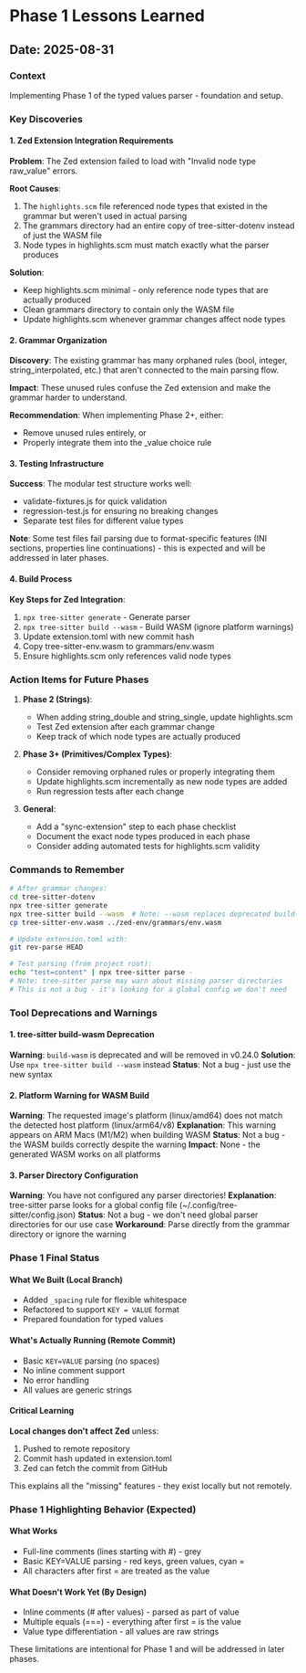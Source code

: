 # Phase 1 Lessons Learned

## Date: 2025-08-31

### Context
Implementing Phase 1 of the typed values parser - foundation and setup.

### Key Discoveries

#### 1. Zed Extension Integration Requirements
**Problem**: The Zed extension failed to load with "Invalid node type raw_value" errors.

**Root Causes**:
1. The `highlights.scm` file referenced node types that existed in the grammar but weren't used in actual parsing
2. The grammars directory had an entire copy of tree-sitter-dotenv instead of just the WASM file
3. Node types in highlights.scm must match exactly what the parser produces

**Solution**:
- Keep highlights.scm minimal - only reference node types that are actually produced
- Clean grammars directory to contain only the WASM file
- Update highlights.scm whenever grammar changes affect node types

#### 2. Grammar Organization
**Discovery**: The existing grammar has many orphaned rules (bool, integer, string_interpolated, etc.) that aren't connected to the main parsing flow.

**Impact**: These unused rules confuse the Zed extension and make the grammar harder to understand.

**Recommendation**: When implementing Phase 2+, either:
- Remove unused rules entirely, or
- Properly integrate them into the _value choice rule

#### 3. Testing Infrastructure
**Success**: The modular test structure works well:
- validate-fixtures.js for quick validation
- regression-test.js for ensuring no breaking changes
- Separate test files for different value types

**Note**: Some test files fail parsing due to format-specific features (INI sections, properties line continuations) - this is expected and will be addressed in later phases.

#### 4. Build Process
**Key Steps for Zed Integration**:
1. `npx tree-sitter generate` - Generate parser
2. `npx tree-sitter build --wasm` - Build WASM (ignore platform warnings)
3. Update extension.toml with new commit hash
4. Copy tree-sitter-env.wasm to grammars/env.wasm
5. Ensure highlights.scm only references valid node types

### Action Items for Future Phases

1. **Phase 2 (Strings)**: 
   - When adding string_double and string_single, update highlights.scm
   - Test Zed extension after each grammar change
   - Keep track of which node types are actually produced

2. **Phase 3+ (Primitives/Complex Types)**:
   - Consider removing orphaned rules or properly integrating them
   - Update highlights.scm incrementally as new node types are added
   - Run regression tests after each change

3. **General**:
   - Add a "sync-extension" step to each phase checklist
   - Document the exact node types produced in each phase
   - Consider adding automated tests for highlights.scm validity

### Commands to Remember
```bash
# After grammar changes:
cd tree-sitter-dotenv
npx tree-sitter generate
npx tree-sitter build --wasm  # Note: --wasm replaces deprecated build-wasm
cp tree-sitter-env.wasm ../zed-env/grammars/env.wasm

# Update extension.toml with:
git rev-parse HEAD

# Test parsing (from project root):
echo "test=content" | npx tree-sitter parse -
# Note: tree-sitter parse may warn about missing parser directories
# This is not a bug - it's looking for a global config we don't need
```

### Tool Deprecations and Warnings

#### 1. tree-sitter build-wasm Deprecation
**Warning**: `build-wasm` is deprecated and will be removed in v0.24.0
**Solution**: Use `npx tree-sitter build --wasm` instead
**Status**: Not a bug - just use the new syntax

#### 2. Platform Warning for WASM Build
**Warning**: The requested image's platform (linux/amd64) does not match the detected host platform (linux/arm64/v8)
**Explanation**: This warning appears on ARM Macs (M1/M2) when building WASM
**Status**: Not a bug - the WASM builds correctly despite the warning
**Impact**: None - the generated WASM works on all platforms

#### 3. Parser Directory Configuration
**Warning**: You have not configured any parser directories!
**Explanation**: tree-sitter parse looks for a global config file (~/.config/tree-sitter/config.json)
**Status**: Not a bug - we don't need global parser directories for our use case
**Workaround**: Parse directly from the grammar directory or ignore the warning

### Phase 1 Final Status

#### What We Built (Local Branch)
- Added `_spacing` rule for flexible whitespace
- Refactored to support `KEY = VALUE` format
- Prepared foundation for typed values

#### What's Actually Running (Remote Commit)
- Basic `KEY=VALUE` parsing (no spaces)
- No inline comment support
- No error handling
- All values are generic strings

#### Critical Learning
**Local changes don't affect Zed** unless:
1. Pushed to remote repository
2. Commit hash updated in extension.toml
3. Zed can fetch the commit from GitHub

This explains all the "missing" features - they exist locally but not remotely.

### Phase 1 Highlighting Behavior (Expected)

#### What Works
- Full-line comments (lines starting with #) - grey
- Basic KEY=VALUE parsing - red keys, green values, cyan =
- All characters after first = are treated as the value

#### What Doesn't Work Yet (By Design)
- Inline comments (# after values) - parsed as part of value
- Multiple equals (===) - everything after first = is the value
- Value type differentiation - all values are raw strings

These limitations are intentional for Phase 1 and will be addressed in later phases.